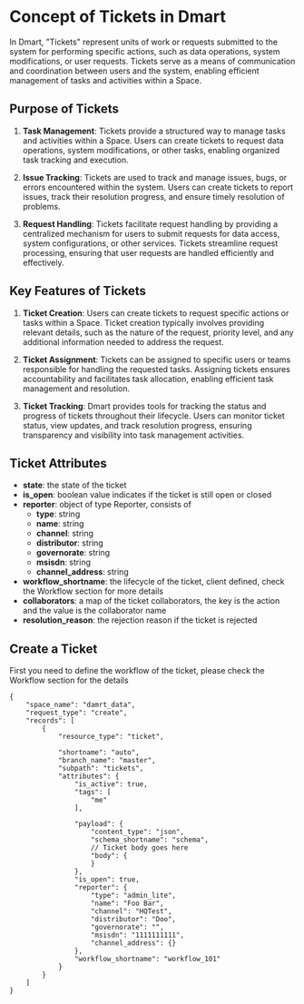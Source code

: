 # Concept of Tickets in Dmart

In Dmart, "Tickets" represent units of work or requests submitted to the system for performing specific actions, such as data operations, system modifications, or user requests. Tickets serve as a means of communication and coordination between users and the system, enabling efficient management of tasks and activities within a Space.

## Purpose of Tickets

1. **Task Management**: Tickets provide a structured way to manage tasks and activities within a Space. Users can create tickets to request data operations, system modifications, or other tasks, enabling organized task tracking and execution.

2. **Issue Tracking**: Tickets are used to track and manage issues, bugs, or errors encountered within the system. Users can create tickets to report issues, track their resolution progress, and ensure timely resolution of problems.

3. **Request Handling**: Tickets facilitate request handling by providing a centralized mechanism for users to submit requests for data access, system configurations, or other services. Tickets streamline request processing, ensuring that user requests are handled efficiently and effectively.

## Key Features of Tickets

1. **Ticket Creation**: Users can create tickets to request specific actions or tasks within a Space. Ticket creation typically involves providing relevant details, such as the nature of the request, priority level, and any additional information needed to address the request.

2. **Ticket Assignment**: Tickets can be assigned to specific users or teams responsible for handling the requested tasks. Assigning tickets ensures accountability and facilitates task allocation, enabling efficient task management and resolution.

3. **Ticket Tracking**: Dmart provides tools for tracking the status and progress of tickets throughout their lifecycle. Users can monitor ticket status, view updates, and track resolution progress, ensuring transparency and visibility into task management activities.

## Ticket Attributes
- **state**: the state of the ticket
- **is_open**: boolean value indicates if the ticket is still open or closed
- **reporter**: object of type Reporter, consists of
    - **type**: string
    - **name**: string
    - **channel**: string
    - **distributor**: string
    - **governorate**: string
    - **msisdn**: string
    - **channel_address**: string
- **workflow_shortname**: the lifecycle of the ticket, client defined, check the Workflow section for more details 
- **collaborators**: a map of the ticket collaborators, the key is the action and the value is the collaborator name
- **resolution_reason**: the rejection reason if the ticket is rejected


## Create a Ticket
First you need to define the workflow of the ticket, please check the Workflow section for the details
```
{
    "space_name": "damrt_data",
    "request_type": "create",
    "records": [
        {
            "resource_type": "ticket",

            "shortname": "auto",
            "branch_name": "master",
            "subpath": "tickets",
            "attributes": {
                "is_active": true,
                "tags": [
                    "me"
                ],

                "payload": {
                    "content_type": "json",
                    "schema_shortname": "schema",
                    // Ticket body goes here
                    "body": {
                    }
                },
                "is_open": true,
                "reporter": {
                    "type": "admin_lite",
                    "name": "Foo Bar",
                    "channel": "HQTest",
                    "distributor": "Doo",
                    "governorate": "",
                    "msisdn": "1111111111",
                    "channel_address": {}
                },
                "workflow_shortname": "workflow_101"
            }
        }
    ]
}
```
